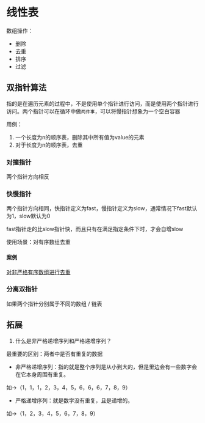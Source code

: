 # 线性表

数组操作：

- 删除
- 去重
- 排序
- 过滤

## 双指针算法

指的是在遍历元素的过程中，不是使用单个指针进行访问，而是使用两个指针进行访问。两个指针可以在循环中做`两件事`，可以将慢指针想象为一个空白容器

用例：

1. 一个长度为n的顺序表，删除其中所有值为value的元素
2. 对于长度为n的顺序表，去重

### 对撞指针

两个指针方向相反

### 快慢指针

两个指针方向相同，快指针定义为fast，慢指针定义为slow，通常情况下fast默认为1，slow默认为0

fast指针走的比slow指针快，而且只有在满足指定条件下时，才会自增slow

使用场景：对有序数组去重

#### 案例

[对非严格有序数组进行去重](https://leetcode.cn/problems/remove-duplicates-from-sorted-array/solutions/728105/shan-chu-pai-xu-shu-zu-zhong-de-zhong-fu-tudo/)

### 分离双指针

如果两个指针分别属于不同的数组 / 链表

## 拓展

1. 什么是非严格递增序列和严格递增序列？

最重要的区别：两者中是否有重复的数据

- 非严格递增序列：指的就是整个序列是从小到大的，但是里边会有一些数字会在它本身周围有重复。

如->（1，1，1，2，3，4，5，6，6，6，7，8，9）

- 严格递增序列：就是数字没有重复，且是递增的。

如->（1，2，3，4，5，6，7，8，9）
